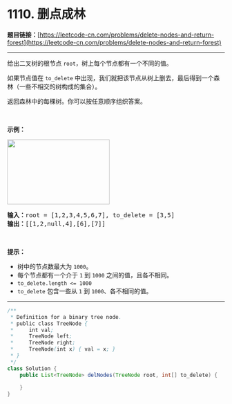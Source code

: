 # 1110. 删点成林

**题目链接：**[https://leetcode-cn.com/problems/delete-nodes-and-return-forest](https://leetcode-cn.com/problems/delete-nodes-and-return-forest)

---

<div class="content__1Y2H">
 <div class="notranslate">
  <p>给出二叉树的根节点&nbsp;<code>root</code>，树上每个节点都有一个不同的值。</p> 
  <p>如果节点值在&nbsp;<code>to_delete</code>&nbsp;中出现，我们就把该节点从树上删去，最后得到一个森林（一些不相交的树构成的集合）。</p> 
  <p>返回森林中的每棵树。你可以按任意顺序组织答案。</p> 
  <p>&nbsp;</p> 
  <p><strong>示例：</strong></p> 
  <p><strong><img style="height: 150px; width: 237px;" src="/aliyun-lc-upload/uploads/2019/07/05/screen-shot-2019-07-01-at-53836-pm.png" alt=""></strong></p> 
  <pre class="language-text"><strong>输入：</strong>root = [1,2,3,4,5,6,7], to_delete = [3,5]
<strong>输出：</strong>[[1,2,null,4],[6],[7]]
</pre> 
  <p>&nbsp;</p> 
  <p><strong>提示：</strong></p> 
  <ul> 
   <li>树中的节点数最大为&nbsp;<code>1000</code>。</li> 
   <li>每个节点都有一个介于&nbsp;<code>1</code> 到&nbsp;<code>1000</code>&nbsp;之间的值，且各不相同。</li> 
   <li><code>to_delete.length &lt;= 1000</code></li> 
   <li><code>to_delete</code> 包含一些从&nbsp;<code>1</code> 到&nbsp;<code>1000</code>、各不相同的值。</li> 
  </ul> 
 </div>
</div>

---

```java
/**
 * Definition for a binary tree node.
 * public class TreeNode {
 *     int val;
 *     TreeNode left;
 *     TreeNode right;
 *     TreeNode(int x) { val = x; }
 * }
 */
class Solution {
    public List<TreeNode> delNodes(TreeNode root, int[] to_delete) {
        
    }
}
```